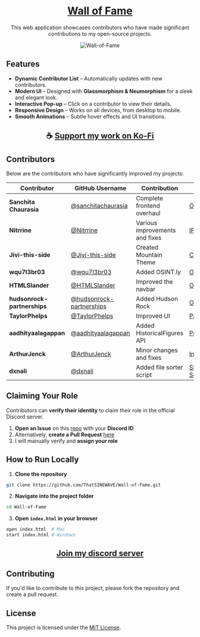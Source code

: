 <div align="center">

# [Wall of Fame](https://ThatSINEWAVE.github.io/Wall-of-Fame/)

This web application showcases contributors who have made significant contributions to my open-source projects.  

![Wall-of-Fame](https://github.com/user-attachments/assets/ebdcc438-7c51-4cba-bc38-7f13785459ff)

</div>

## Features  

- **Dynamic Contributor List** – Automatically updates with new contributors.  
- **Modern UI** – Designed with **Glassmorphism & Neumorphism** for a sleek and elegant look.  
- **Interactive Pop-up** – Click on a contributor to view their details.  
- **Responsive Design** – Works on all devices, from desktop to mobile.  
- **Smooth Animations** – Subtle hover effects and UI transitions.  

<div align="center">

## ☕ [Support my work on Ko-Fi](https://ko-fi.com/thatsinewave)

</div>

## Contributors  

Below are the contributors who have significantly improved my projects:  

| Contributor | GitHub Username | Contribution | Project |
|------------|---------------|-------------|---------|
| **Sanchita Chaurasia** | [@sanchitachaurasia](https://github.com/sanchitachaurasia) | Complete frontend overhaul | [OSINT-Toolkit](https://github.com/ThatSINEWAVE/OSINT-Toolkit/pull/4) |
| **Nitrrine** | [@Nitrrine](https://github.com/Nitrrine) | Various improvements and fixes | [IP-Lookup-Bot](https://github.com/ThatSINEWAVE/IP-Lookup-Bot/pull/7) |
| **Jivi-this-side** | [@Jivi-this-side](https://github.com/Jivi-this-side) | Created Mountain Theme | [Clockwork](https://github.com/ThatSINEWAVE/Clockwork/pull/2) |
| **wqu7l3br03** | [@wqu7l3br03](https://github.com/wqu7l3br03) | Added OSINT.ly | [OSINT-Toolkit](https://github.com/ThatSINEWAVE/OSINT-Toolkit/pull/5) |
| **HTMLSlander** | [@HTMLSlander](https://github.com/HTMLSlander) | Improved the navbar | [OSINT-Toolkit](https://github.com/ThatSINEWAVE/OSINT-Toolkit/pull/7) |
| **hudsonrock-partnerships** | [@hudsonrock-partnerships](https://github.com/hudsonrock-partnerships) | Added Hudson Rock | [OSINT-Toolkit](https://github.com/ThatSINEWAVE/OSINT-Toolkit/pull/8) |
| **TaylorPhelps** | [@TaylorPhelps](https://github.com/TaylorPhelps) | Improved UI | [PredictionEngine](https://github.com/ThatSINEWAVE/PredictionEngine/pull/2) |
| **aadhityaalagappan** | [@aadhityaalagappan](https://github.com/aadhityaalagappan) | Added HistoricalFigures API | [PredictionEngine](https://github.com/ThatSINEWAVE/PredictionEngine/pull/3) |
| **ArthurJenck** | [@ArthurJenck](https://github.com/ArthurJenck) | Minor changes and fixes | [InsaneIdeas](https://github.com/ThatSINEWAVE/InsaneIdeas/pull/2) |
| **dxnali** | [@dxnali](https://github.com/dxnali) | Added file sorter script | [Simple-Python-Scripts](https://github.com/ThatSINEWAVE/Simple-Python-Scripts/pull/3) |

## Claiming Your Role  

Contributors can **verify their identity** to claim their role in the official Discord server.  

1. **Open an Issue** on this [repo](https://github.com/ThatSINEWAVE/Wall-of-Fame/issues) with your **Discord ID**  
2. Alternatively, **create a Pull Request** [here](https://github.com/ThatSINEWAVE/Wall-of-Fame/pulls)  
3. I will manually verify and **assign your role**  


## How to Run Locally  

1. **Clone the repository**  
```bash
git clone https://github.com/ThatSINEWAVE/Wall-of-Fame.git
```

2. **Navigate into the project folder**  
```bash
cd Wall-of-Fame
```

3. **Open `index.html` in your browser**  
```bash
open index.html  # Mac
start index.html # Windows
```

<div align="center">

## [Join my discord server](https://discord.gg/2nHHHBWNDw)

</div>

## Contributing

If you'd like to contribute to this project, please fork the repository and create a pull request.

## License

This project is licensed under the [MIT License](LICENSE).

